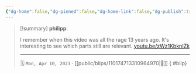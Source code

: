 ```yaml
---
{"dg-home":false,"dg-pinned":false,"dg-home-link":false,"dg-publish":true,"tags":["dgblip"],"disabled rules":["yaml-title","yaml-title-alias","file-name-heading"],"title":"philipp on mastodon @ 2023-04-10","created-date":"2023-04-10T13:18:30","id":110174713310964980,"updated-date":"2025-05-02T08:50:43","dg-path":"blips/110174713310964970.md","permalink":"/blips/110174713310964970/","dgPassFrontmatter":true}
---
```


> [!summary] **philipp**:
>
> I remember when this video was all the rage 13 years ago. It's interesting to see which parts still are relevant. [youtu.be/zWz1KbknIZk](https://youtu.be/zWz1KbknIZk)
> - - -
>
> 🗓️ `Mon, Apr 10, 2023` · [[public/blips/110174713310964970\|🔗]]
{ #blip}

